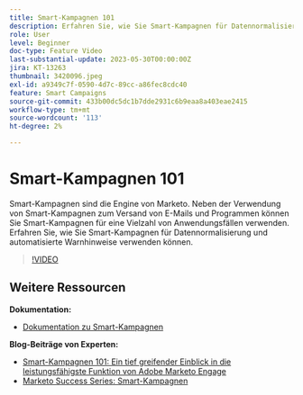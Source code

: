 ```yaml
---
title: Smart-Kampagnen 101
description: Erfahren Sie, wie Sie Smart-Kampagnen für Datennormalisierung und automatisierte Warnhinweise verwenden können.
role: User
level: Beginner
doc-type: Feature Video
last-substantial-update: 2023-05-30T00:00:00Z
jira: KT-13263
thumbnail: 3420096.jpeg
exl-id: a9349c7f-0590-4d7c-89cc-a86fec8cdc40
feature: Smart Campaigns
source-git-commit: 433b00dc5dc1b7dde2931c6b9eaa8a403eae2415
workflow-type: tm+mt
source-wordcount: '113'
ht-degree: 2%

---
```


# Smart-Kampagnen 101

Smart-Kampagnen sind die Engine von Marketo. Neben der Verwendung von Smart-Kampagnen zum Versand von E-Mails und Programmen können Sie Smart-Kampagnen für eine Vielzahl von Anwendungsfällen verwenden. Erfahren Sie, wie Sie Smart-Kampagnen für Datennormalisierung und automatisierte Warnhinweise verwenden können.

>[!VIDEO](https://video.tv.adobe.com/v/3420096/?quality=12&learn=on)


## Weitere Ressourcen

**Dokumentation:**

* [Dokumentation zu Smart-Kampagnen](https://experienceleague.adobe.com/docs/marketo/using/product-docs/core-marketo-concepts/smart-campaigns/understanding-smart-campaigns.html?lang=en)

**Blog-Beiträge von Experten:**

* [Smart-Kampagnen 101: Ein tief greifender Einblick in die leistungsfähigste Funktion von Adobe Marketo Engage](https://nation.marketo.com/t5/product-blogs/smart-campaigns-101-a-deep-dive-into-adobe-marketo-engage-s-most/ba-p/313385#M1838)
* [Marketo Success Series: Smart-Kampagnen](https://nation.marketo.com/t5/product-blogs/marketo-success-series-smart-campaigns/ba-p/306961)
